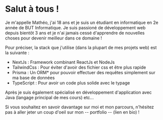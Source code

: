 # Salut à tous ! 

Je m'appelle Mathéo, j'ai 18 ans et je suis un étudiant en informatique en 2e année de BUT Informatique. Je suis passioné de développement web depuis bientôt 3 ans et je n'ai jamais cessé d'apprendre de nouvelles choses pour devenir meilleur dans ce domaine !

Pour préciser, la stack que j'utilise (dans la plupart de mes projets web) est la suivante : 

- NextJs : Framework combinant ReactJs et NodeJs
- TailwindCss : Pour éviter d'avoir des fichier css et être plus rapide
- Prisma : Un ORM* pour pouvoir effectuer des requêtes simplement sur ma base de données
- TypeScript : Pour avoir un code plus solide avec le typage

Après je suis également spécialisé en développement d'application avec Java (langage principal de mes cours) etc... 

Si vous souhaitez en savoir davantage sur moi et mon parcours, n'hésitez pas à aller jeter un coup d'oeil sur mon -- portfolio -- (lien en bio) !

